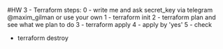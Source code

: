 #HW 3 - Terraform
steps:
0 - write me and ask secret_key via telegram @maxim_gilman or use your own
1 - terraform init
2 - terraform plan and see what we plan to do
3 - terraform apply
4 - apply by 'yes'
5 - check



 - terraform destroy